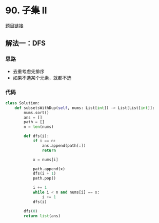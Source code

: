 # 90. 子集 II

[题目链接](https://leetcode.cn/problems/subsets-ii/description/)

## 解法一：DFS

### 思路

- 去重考虑先排序
- 如果不选某个元素，就都不选

### 代码

```py
class Solution:
    def subsetsWithDup(self, nums: List[int]) -> List[List[int]]:
        nums.sort()
        ans = []
        path = []
        n = len(nums)

        def dfs(i):
            if i == n:
                ans.append(path[:])
                return

            x = nums[i]

            path.append(x)
            dfs(i + 1)
            path.pop()

            i += 1
            while i < n and nums[i] == x:
                i += 1
            dfs(i)

        dfs(0)
        return list(ans)
```
